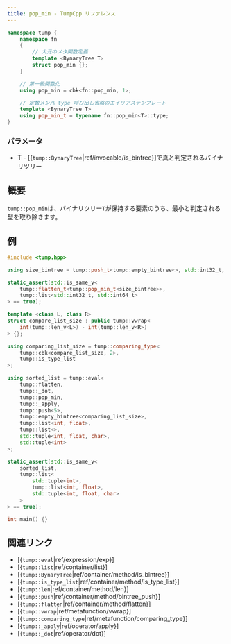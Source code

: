 ```yaml
---
title: pop_min - TumpCpp リファレンス
---
```


```cpp
namespace tump {
    namespace fn
    {
        // 大元のメタ関数定義
        template <BynaryTree T>
        struct pop_min {};
    }

    // 第一級関数化
    using pop_min = cbk<fn::pop_min, 1>;

    // 定数メンバ type 呼び出し省略のエイリアステンプレート
    template <BynaryTree T>
    using pop_min_t = typename fn::pop_min<T>::type;
}
```

### パラメータ

- T - [{`tump::BynaryTree`|ref/invocable/is_bintree}]で真と判定されるバイナリツリー

## 概要

`tump::pop_min`は、バイナリツリー`T`が保持する要素のうち、最小と判定される型を取り除きます。

## 例

```cpp
#include <tump.hpp>

using size_bintree = tump::push_t<tump::empty_bintree<>, std::int32_t, std::uint8_t, std::int64_t>;

static_assert(std::is_same_v<
    tump::flatten_t<tump::pop_min_t<size_bintree>>,
    tump::list<std::int32_t, std::int64_t>
> == true);

template <class L, class R>
struct compare_list_size : public tump::vwrap<
    int(tump::len_v<L>) - int(tump::len_v<R>)
> {};

using comparing_list_size = tump::comparing_type<
    tump::cbk<compare_list_size, 2>,
    tump::is_type_list
>;

using sorted_list = tump::eval<
    tump::flatten,
    tump::_dot,
    tump::pop_min,
    tump::_apply,
    tump::push<5>,
    tump::empty_bintree<comparing_list_size>,
    tump::list<int, float>,
    tump::list<>,
    std::tuple<int, float, char>,
    std::tuple<int>
>;

static_assert(std::is_same_v<
    sorted_list,
    tump::list<
        std::tuple<int>,
        tump::list<int, float>,
        std::tuple<int, float, char>
    >
> == true);

int main() {}
```

## 関連リンク

- [{`tump::eval`|ref/expression/exp}]
- [{`tump::list`|ref/container/list}]
- [{`tump::BynaryTree`|ref/container/method/is_bintree}]
- [{`tump::is_type_list`|ref/container/method/is_type_list}]
- [{`tump::len`|ref/container/method/len}]
- [{`tump::push`|ref/container/method/bintree_push}]
- [{`tump::flatten`|ref/container/method/flatten}]
- [{`tump::vwrap`|ref/metafunction/vwrap}]
- [{`tump::comparing_type`|ref/metafunction/comparing_type}]
- [{`tump::_apply`|ref/operator/apply}]
- [{`tump::_dot`|ref/operator/dot}]
